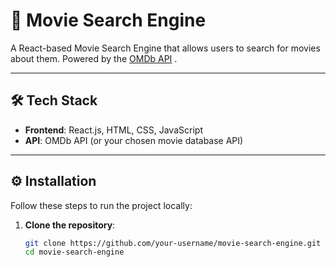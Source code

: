 
# 🎥 Movie Search Engine

A React-based Movie Search Engine that allows users to search for movies about them. Powered by the [OMDb API](http://www.omdbapi.com/) .

---

## 🛠️ Tech Stack

- **Frontend**: React.js, HTML, CSS, JavaScript
- **API**: OMDb API (or your chosen movie database API)

---



## ⚙️ Installation

Follow these steps to run the project locally:

1. **Clone the repository**:
   ```bash
   git clone https://github.com/your-username/movie-search-engine.git
   cd movie-search-engine
